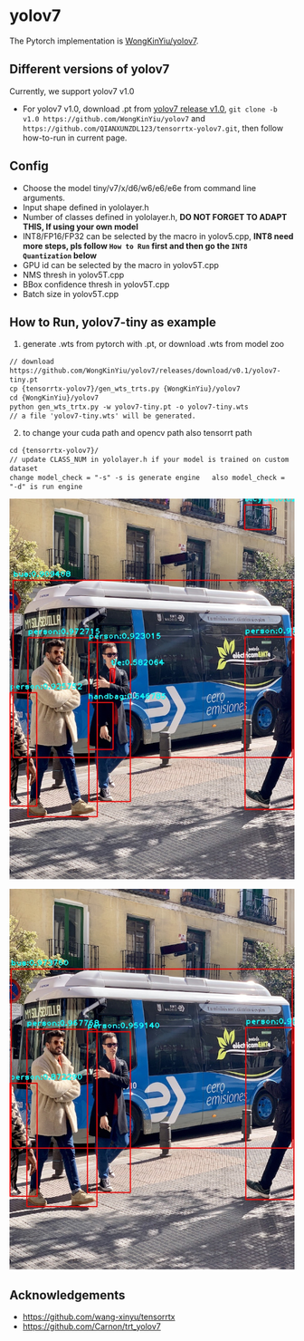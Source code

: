 # yolov7

The Pytorch implementation is [WongKinYiu/yolov7](https://github.com/WongKinYiu/yolov7).

## Different versions of yolov7

Currently, we support yolov7 v1.0

- For yolov7 v1.0, download .pt from [yolov7 release v1.0](https://github.com/WongKinYiu/yolov7/releases/tag/v0.10), `git clone -b v1.0 https://github.com/WongKinYiu/yolov7` and `https://github.com/QIANXUNZDL123/tensorrtx-yolov7.git`, then follow how-to-run in current page.


## Config

- Choose the model tiny/v7/x/d6/w6/e6/e6e from command line arguments.
- Input shape defined in yololayer.h
- Number of classes defined in yololayer.h, **DO NOT FORGET TO ADAPT THIS, If using your own model**
- INT8/FP16/FP32 can be selected by the macro in yolov5.cpp, **INT8 need more steps, pls follow `How to Run` first and then go the `INT8 Quantization` below**
- GPU id can be selected by the macro in yolov5T.cpp
- NMS thresh in yolov5T.cpp
- BBox confidence thresh in yolov5T.cpp
- Batch size in yolov5T.cpp

## How to Run, yolov7-tiny as example

1. generate .wts from pytorch with .pt, or download .wts from model zoo

```
// download https://github.com/WongKinYiu/yolov7/releases/download/v0.1/yolov7-tiny.pt
cp {tensorrtx-yolov7}/gen_wts_trts.py {WongKinYiu}/yolov7
cd {WongKinYiu}/yolov7
python gen_wts_trtx.py -w yolov7-tiny.pt -o yolov7-tiny.wts
// a file 'yolov7-tiny.wts' will be generated.
```

2. to change your cuda path and opencv path also tensorrt path

```
cd {tensorrtx-yolov7}/
// update CLASS_NUM in yololayer.h if your model is trained on custom dataset
change model_check = "-s" -s is generate engine   also model_check = "-d" is run engine 
```


<p align="center">
<img src="https://github.com/QIANXUNZDL123/tensorrtx-yolov7/blob/master/result/yolov7x-car.jpg">
</p>

<p align="center">
<img src="https://github.com/QIANXUNZDL123/tensorrtx-yolov7/blob/master/result/yolov7e6e-car.jpg">
</p>

## Acknowledgements
- https://github.com/wang-xinyu/tensorrtx
- https://github.com/Carnon/trt_yolov7



